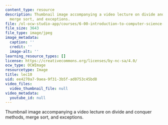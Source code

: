 ```yaml
---
content_type: resource
description: Thumbnail image accompanying a video lecture on divide and conquer methods,
  merge sort, and exceptions.
file: /ol-ocw-studio-app/courses/6-00-introduction-to-computer-science-and-programming-fall-2008/ee4270a79aea9f313b5fad0753c45bd8_lec10.jpg
file_size: 3643
file_type: image/jpeg
image_metadata:
  caption: ''
  credit: ''
  image-alt: ''
learning_resource_types: []
license: https://creativecommons.org/licenses/by-nc-sa/4.0/
ocw_type: OCWImage
resourcetype: Image
title: lec10
uid: ee4270a7-9aea-9f31-3b5f-ad0753c45bd8
video_files:
  video_thumbnail_file: null
video_metadata:
  youtube_id: null
---
```

Thumbnail image accompanying a video lecture on divide and conquer methods, merge sort, and exceptions.